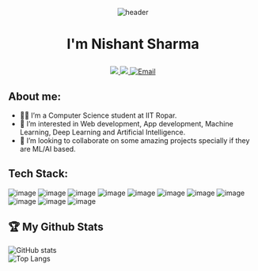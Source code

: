 <p align="center">
<img src="https://capsule-render.vercel.app/api?type=waving&color=timeGradient&height=300&section=header&text=Hey%20There!👋&animation=fadeIn&fontSize=90" alt="header">
</p>

# <p align="center"> I'm Nishant Sharma</p>
<p align="center">
<a href="https://www.instagram.com/nishant3454/">
  	<img src="https://www.vectorlogo.zone/logos/instagram/instagram-icon.svg"></img>
</a>
<a href="https://www.linkedin.com/in/nishant-sharma89/">
<img src="https://www.vectorlogo.zone/logos/linkedin/linkedin-icon.svg"></img>
</a>
<a href="mailto:nish95.sha@gmail.com">
  <img src="https://www.vectorlogo.zone/logos/gmail/gmail-icon.svg" alt="Email">
</a>
</p>

## About me:
* 🧑‍🎓 I’m a Computer Science student at IIT Ropar.
* 🌱 I’m interested in Web development, App development, Machine Learning, Deep Learning and Artificial Intelligence.
* 🤝 I’m looking to collaborate on some amazing projects specially if they are ML/AI based.

## Tech Stack:
![image](https://github.com/Blue-coder89/Blue-coder89/assets/93086180/0a36b7a4-f9cf-4b4d-b12d-11fa9d44f4a8)
![image](https://github.com/Blue-coder89/Blue-coder89/assets/93086180/845ba707-be99-411a-98f1-f9f586870037)
![image](https://github.com/Blue-coder89/Blue-coder89/assets/93086180/581df59d-d26a-4d2f-a97e-eb81b0f956ef)
![image](https://github.com/Blue-coder89/Blue-coder89/assets/93086180/e477a37c-d713-4006-8cd6-af019b8400f5)
![image](https://github.com/Blue-coder89/Blue-coder89/assets/93086180/5c3ff663-ec80-44d1-9ef2-89a8fc3d52f7)
![image](https://github.com/Blue-coder89/Blue-coder89/assets/93086180/18d66a7f-6731-45fa-bd77-fff31f6804d8)
![image](https://github.com/Blue-coder89/Blue-coder89/assets/93086180/b0bd2e11-24d5-4b7c-93b5-baf1688887f4)
![image](https://github.com/Blue-coder89/Blue-coder89/assets/93086180/492402da-f4ea-4bab-80a3-bbbb17e2ac09)
![image](https://github.com/Blue-coder89/Blue-coder89/assets/93086180/036b5415-d5db-48c7-989d-7167bbcaf0df)
![image](https://github.com/Blue-coder89/Blue-coder89/assets/93086180/b0dd6721-2053-40f8-adad-55c3317d1885)
![image](https://github.com/Blue-coder89/Blue-coder89/assets/93086180/c061447c-4bad-4b29-9370-0ace858baedb)

## :trophy: My Github Stats <br>
![GitHub stats](https://github-readme-stats.vercel.app/api?username=Blue-coder89&show_icons=true&theme=tokyonight&count_private=true) <br>
![Top Langs](https://github-readme-stats.vercel.app/api/top-langs/?username=Blue-coder89&size_weight=0.5&count_weight=0.5&langs_count=10&layout=compact&theme=tokyonight)
















